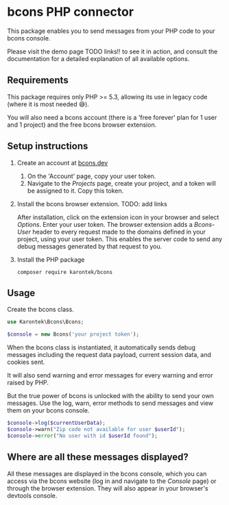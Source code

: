 # bcons PHP connector
This package enables you to send messages from your PHP code to your bcons console. 

Please visit the demo page TODO links!! to see it in action, and consult the documentation for a detailed explanation of all available options.

## Requirements
This package requires only PHP >= 5.3, allowing its use in legacy code (where it is most needed 😅). 

You will also need a bcons account (there is a 'free forever' plan for 1 user and 1 project) and the free bcons browser extension.

## Setup instructions

1. Create an account at [bcons.dev](https://bcons.dev)
    1. On the 'Account' page, copy your user token.
    1. Navigate to the *Projects* page, create your project, and a token will be assigned to it. Copy this token.

2. Install the bcons browser extension. TODO: add links

   After installation, click on the extension icon in your browser and select *Options*. Enter your user token.
   The browser extension adds a *Bcons-User* header to every request made to the domains defined in your project, using your user token. This enables the server code to send any debug messages generated by that request to you.

3. Install the PHP package

    `composer require karontek/bcons`

## Usage

Create the bcons class.

```php
use Karontek\Bcons\Bcons;

$console = new Bcons('your project token');
```

When the bcons class is instantiated, it automatically sends debug messages including the request data payload, current session data, and cookies sent.

It will also send warning and error messages for every warning and error raised by PHP.

But the true power of bcons is unlocked with the ability to send your own messages. Use the log, warn, error methods to send messages and view them on your bcons console.

```php
$console->log($currentUserData);
$console->warn("Zip code not available for user $userId");
$console->error("No user with id $userId found");
```

## Where are all these messages displayed?

All these messages are displayed in the bcons console, which you can access via the bcons website (log in and navigate to the *Console* page) or through the browser extension. They will also appear in your browser's devtools console.